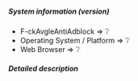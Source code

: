 <!--
This is a template helping you to create an issue which can be processed as quickly as possible.
-->

##### System information (version)
<!-- Example
- F-ckAvgleAntiAdblock => 0.11.26 
- Operating System / Platform => Windows 64 Bit
- Web Browser => Chrome
-->

- F-ckAvgleAntiAdblock => :grey_question:
- Operating System / Platform => :grey_question:
- Web Browser => :grey_question:

##### Detailed description

<!-- your description -->
